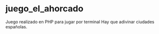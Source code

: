 # juego_el_ahorcado
Juego realizado en PHP para jugar por terminal
Hay que adivinar ciudades españolas.
